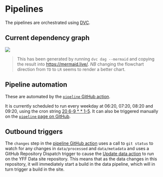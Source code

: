 # Pipelines

The pipelines are orchestrated using [DVC](https://dvc.org).

## Current dependency graph

[![](https://mermaid.ink/img/pako:eNqNlE1TgzAQhv-Kk7NRA1aUg-PBo170pnhYw9Jmmg8mCe10Ov53aQtTIcGWE7zJs7ts8u6WcFMiyUklzZovwPqLl7dCX3SPbhfZZ0FqUaMUGt11ueJXG1Ay5wvkS1oZS2uYI23qEjy6gnwN6WRAc9Su-ROktoajc_SgB3A6hCUIBdrH-H4pCHEbr14bJRwtzVpLA2VIUfq4rz4up0N5Fs-xtsIjVeihbQ0EOe4GlEb0R3SysOwfqGtGwNwPGKNdmOdJqpB7OINTKkkDkN2cQTYaVUiyabL7vWipLDnNxUtNT4PRSu-6q5CNzqeTZ6Mj6GTGRi3u9WTcwX4hHTconoAlE3o6oQ99IeHbNJYqsMvYNaSVNYruPRN2cHZOpN6ocjckPP3e0JobHQbrHcbG9Q7dsgIOmgt0Z1iGZafQKeOw_pBZRi6JQqtAlO2s3O62FcQvUGFB8va1xAoa6QtS6J92KzTevG80J7m3DV6Sw3B8FjC3oEhegXStWoP-MOb4jaXwxr4e5vF-LP_8Attv040?type=png)](https://mermaid.live/edit#pako:eNqNlE1TgzAQhv-Kk7NRA1aUg-PBo170pnhYw9Jmmg8mCe10Ov53aQtTIcGWE7zJs7ts8u6WcFMiyUklzZovwPqLl7dCX3SPbhfZZ0FqUaMUGt11ueJXG1Ay5wvkS1oZS2uYI23qEjy6gnwN6WRAc9Su-ROktoajc_SgB3A6hCUIBdrH-H4pCHEbr14bJRwtzVpLA2VIUfq4rz4up0N5Fs-xtsIjVeihbQ0EOe4GlEb0R3SysOwfqGtGwNwPGKNdmOdJqpB7OINTKkkDkN2cQTYaVUiyabL7vWipLDnNxUtNT4PRSu-6q5CNzqeTZ6Mj6GTGRi3u9WTcwX4hHTconoAlE3o6oQ99IeHbNJYqsMvYNaSVNYruPRN2cHZOpN6ocjckPP3e0JobHQbrHcbG9Q7dsgIOmgt0Z1iGZafQKeOw_pBZRi6JQqtAlO2s3O62FcQvUGFB8va1xAoa6QtS6J92KzTevG80J7m3DV6Sw3B8FjC3oEhegXStWoP-MOb4jaXwxr4e5vF-LP_8Attv040)

> This has been generated by running `dvc dag --mermaid` and copying the result
> into https://mermaid.live/. _NB_ changing the flowchart direction from `TD` to
> `LR` seems to render a better chart.

## Pipeline automation

These are automated by the
[`pipeline` GitHub action](../.github/workflows/pipeline.yml).

It is currently scheduled to run every weekday at 06:20, 07:20, 08:20 and 09:20,
using the cron string [20 6-9 * * 1-5](https://crontab.guru/#20_6-9_*_*_1-5). It
can also be triggered manually on the
[`pipeline` page on GitHub](https://github.com/open-innovations/yff-data-pipelines/actions/workflows/pipeline.yml).

## Outbound triggers

The `changes` step in the
[pipeline GitHub action](../.github/workflows/pipeline.yml) uses a call to
`git status` to watch for any changes in `data/processed` and `data/metadata`
and uses a GitHub Repository Dispatch trigger to cause the
[Update data action](https://github.com/open-innovations/yff-data/actions/workflows/update-data.yml)
to run on the YFF Data site repository. This means that as the data changes in
this repository, it will immediately start a build in the data pipeline, which
will in turn trigger a build in the site.
